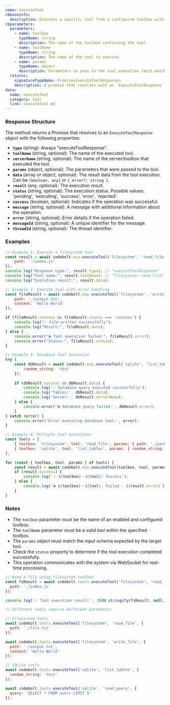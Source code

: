 ```yaml
---
name: executeTool
cbbaseinfo:
  description: Executes a specific tool from a configured toolbox with provided parameters.
cbparameters:
  parameters:
    - name: toolbox
      typeName: string
      description: The name of the toolbox containing the tool.
    - name: toolName
      typeName: string
      description: The name of the tool to execute.
    - name: params
      typeName: object
      description: Parameters to pass to the tool execution (must match tool's input schema).
  returns:
    signatureTypeName: Promise<ExecuteToolResponse>
    description: A promise that resolves with an `ExecuteToolResponse` object containing the tool execution result.
data:
  name: executeTool
  category: tool
  link: executeTool.md
---
```

<CBBaseInfo/>
<CBParameters/>

### Response Structure

The method returns a Promise that resolves to an `ExecuteToolResponse` object with the following properties:

- **`type`** (string): Always "executeToolResponse".
- **`toolName`** (string, optional): The name of the executed tool.
- **`serverName`** (string, optional): The name of the server/toolbox that executed the tool.
- **`params`** (object, optional): The parameters that were passed to the tool.
- **`data`** (array or object, optional): The result data from the tool execution. Can be `[boolean, any]` or `{ error?: string }`.
- **`result`** (any, optional): The execution result.
- **`status`** (string, optional): The execution status. Possible values: 'pending', 'executing', 'success', 'error', 'rejected'.
- **`success`** (boolean, optional): Indicates if the operation was successful.
- **`message`** (string, optional): A message with additional information about the operation.
- **`error`** (string, optional): Error details if the operation failed.
- **`messageId`** (string, optional): A unique identifier for the message.
- **`threadId`** (string, optional): The thread identifier.

### Examples

```javascript
// Example 1: Execute a filesystem tool
const result = await codebolt.mcp.executeTool('filesystem', 'read_file', {
    path: './index.js'
});
console.log("Response type:", result.type); // "executeToolResponse"
console.log("Tool name:", result.toolName); // "filesystem--read_file"
console.log("Execution result:", result.data);

// Example 2: Execute tool with error handling
const fileResult = await codebolt.mcp.executeTool('filesystem', 'write_file', {
    path: './output.txt',
    content: 'Hello World'
});

if (fileResult.success && fileResult.status === 'success') {
    console.log("✅ File written successfully");
    console.log("Result:", fileResult.data);
} else {
    console.error("❌ Tool execution failed:", fileResult.error);
    console.error("Status:", fileResult.status);
}

// Example 3: Database tool execution
try {
    const dbResult = await codebolt.mcp.executeTool('sqlite', 'list_tables', {
        random_string: 'test'
    });
    
    if (dbResult.success && dbResult.data) {
        console.log('✅ Database query executed successfully');
        console.log('Tables:', dbResult.data);
        console.log('Server:', dbResult.serverName);
    } else {
        console.error('❌ Database query failed:', dbResult.error);
    }
} catch (error) {
    console.error('Error executing database tool:', error);
}

// Example 4: Multiple tool executions
const tools = [
    { toolbox: 'filesystem', tool: 'read_file', params: { path: './package.json' } },
    { toolbox: 'sqlite', tool: 'list_tables', params: { random_string: 'test' } }
];

for (const { toolbox, tool, params } of tools) {
    const result = await codebolt.mcp.executeTool(toolbox, tool, params);
    if (result.success) {
        console.log(`✅ ${toolbox}--${tool}: Success`);
    } else {
        console.log(`❌ ${toolbox}--${tool}: Failed - ${result.error}`);
    }
}
```

### Notes

- The `toolbox` parameter must be the name of an enabled and configured toolbox.
- The `toolName` parameter must be a valid tool within the specified toolbox.
- The `params` object must match the input schema expected by the target tool.
- Check the `status` property to determine if the tool execution completed successfully.
- This operation communicates with the system via WebSocket for real-time processing.

```js
// Read a file using filesystem toolbox
const fsResult = await codebolt.tools.executeTool('filesystem', 'read_file', {
  path: './index.js'
});

console.log('✅ Tool execution result:', JSON.stringify(fsResult, null, 2));
```

```js
// Different tools require different parameters

// Filesystem tools
await codebolt.tools.executeTool('filesystem', 'read_file', {
  path: './file.txt'
});

await codebolt.tools.executeTool('filesystem', 'write_file', {
  path: './output.txt',
  content: 'Hello World'
});

// SQLite tools
await codebolt.tools.executeTool('sqlite', 'list_tables', {
  random_string: 'test'
});

await codebolt.tools.executeTool('sqlite', 'read_query', {
  query: 'SELECT * FROM users LIMIT 5'
});